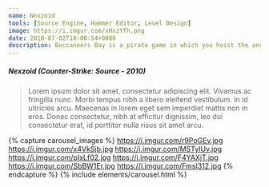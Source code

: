 ```yaml
---
name: Nexzoid
tools: [Source Engine, Hammer Editor, Level Design]
image: https://i.imgur.com/xHxzYfh.png
date: 2010-07-02T10:00:54+0000
description: Buccaneers Bay is a pirate game in which you hoist the anchor and sail the seven seas, finding treasures and booty!
---
```


##### Nexzoid (Counter-Strike: Source - 2010)
>  Lorem ipsum dolor sit amet, consectetur adipiscing elit. Vivamus ac fringilla nunc. Morbi tempus nibh a libero eleifend vestibulum. In id ultricies arcu. Maecenas in lorem eget sem imperdiet mattis non in eros. Donec consectetur, nibh at efficitur dignissim, leo dui consectetur erat, id porttitor nulla risus sit amet arcu.


{% capture carousel_images %}
https://i.imgur.com/r9PoGEv.jpg
https://i.imgur.com/x4VkSjb.jpg
https://i.imgur.com/MSTyIUv.jpg
https://i.imgur.com/pIxLf02.jpg
https://i.imgur.com/F4YAXjT.jpg
https://i.imgur.com/SbBW1Er.jpg
https://i.imgur.com/FmsI312.jpg
{% endcapture %}
{% include elements/carousel.html %}
